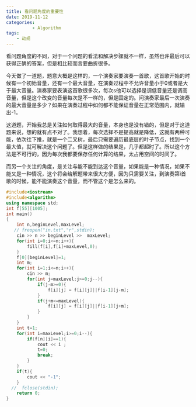 ```yaml
---
title: 看问题角度的重要性
date: 2019-11-12
categories:
          - Algorithm
tags:
    - 动规
---
```

看问题角度的不同，对于一个问题的看法和解决步骤就不一样，虽然也许最后可以获得正确的答案，但是相比较而言要曲折很多。

今天做了一道题，题意大概是这样的，一个演奏家要演奏一首歌，这首歌开始的时候有一个初始音量，还有一个最大音量，在演奏过程中不允许音量小于0或者是大于最大音量。演奏家要表演这首歌很多次，每次s他可以选择是调低音量还是调高音量，但是这个改变的音量每次是不一样的，但是固定的。问演奏家最后一次演奏的最大音量是多少？如果在演奏过程中如何都不能保证音量在正常范围内，就输出-1。

这道题，开始我总是关注如何取得最大的音量，本身也是没有错的，但是对于这道题来说，想的就有点不对了。我想着，每次选择不是提高就是降低，这就有两种可能，依次往下推，就是一个二叉树，最后只需要遍历最底层的叶子节点，找到一个最大值，就可解决这个问题了。但是这样做的结果是，几乎都超时了。所以这个方法是不可行的，因为每次我都要保存任何计算的结果，太占用空间的时间了。

而另一个关注的角度，是关注与能不能到达这个音量，如果能是一种情况，如果不能又是一种情况，这个将会给解题带来很大方便，因为只需要关注，到演奏第i首歌的时候，能不能演奏这个音量，而不管这个是怎么来的。

```cpp
#include<iostream>
#include<algorithm>
using namespace std;
int f[55][1005];
int main()
{
    int n,beginLevel,maxLevel;
   // freopen("in.txt","r",stdin);
    cin >> n >> beginLevel >>  maxLevel;
    for(int i=0;i<=n;i++){
        fill(f[i],f[i]+maxLevel,0);
    }
    f[0][beginLevel]=1;
    int m;
    for(int i=1;i<=n;i++){
        cin >> m;
        for(int j=maxLevel;j>=0;j--){
            if(j-m>=0){
                f[i][j] = f[i][j]||f[i-1][j-m];
            }
            if(j+m<=maxLevel){
                f[i][j] = f[i][j]||f[i-1][j+m];
            }
        }
    }
    int t=1;
    for(int i=maxLevel;i>=0;i--){
        if(f[n][i]==1){
            cout << i ;
            t=0;
            break;
        }
    }
    if(t){
        cout << "-1";
    }
  //  fclose(stdin);
    return 0;
}
```